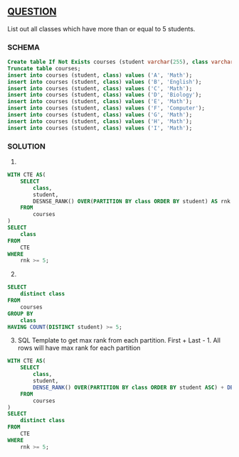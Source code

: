 ## [QUESTION](https://leetcode.com/problems/classes-more-than-5-students/)
List out all classes which have more than or equal to 5 students.

### SCHEMA
```SQL
Create table If Not Exists courses (student varchar(255), class varchar(255));
Truncate table courses;
insert into courses (student, class) values ('A', 'Math');
insert into courses (student, class) values ('B', 'English');
insert into courses (student, class) values ('C', 'Math');
insert into courses (student, class) values ('D', 'Biology');
insert into courses (student, class) values ('E', 'Math');
insert into courses (student, class) values ('F', 'Computer');
insert into courses (student, class) values ('G', 'Math');
insert into courses (student, class) values ('H', 'Math');
insert into courses (student, class) values ('I', 'Math');
```

### SOLUTION
1.
```SQL
WITH CTE AS(
    SELECT
        class,
        student,
        DESNSE_RANK() OVER(PARTITION BY class ORDER BY student) AS rnk
    FROM
        courses
)
SELECT
    class
FROM
    CTE
WHERE
    rnk >= 5;
```

2.
```SQL
SELECT
    distinct class
FROM
    courses
GROUP BY
    class
HAVING COUNT(DISTINCT student) >= 5;
```

3. SQL Template to get max rank from each partition. First + Last - 1. All rows will have max rank for each partition
```SQL
WITH CTE AS(
    SELECT
        class,
        student,
        DENSE_RANK() OVER(PARTITION BY class ORDER BY student ASC) + DENSE_RANK() OVER(PARTITION BY class ORDER BY student DESC) -1 AS rnk
    FROM
        courses
)
SELECT
    distinct class
FROM
    CTE
WHERE
    rnk >= 5;
```